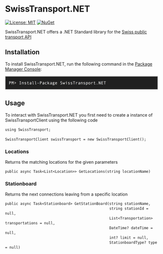 # SwissTransport.NET
[![License: MIT](https://img.shields.io/badge/License-MIT-yellow.svg)](https://opensource.org/licenses/MIT) [![NuGet](https://img.shields.io/nuget/v/SwissTransport.NET.svg)](https://www.nuget.org/packages/SwissTransport.NET)

SwissTransport.NET offers a .NET Standard library for the [Swiss public transport API](https://transport.opendata.ch)

## Installation

To install SwissTransport.NET, run the following command in the [Package Manager Console](https://docs.microsoft.com/en-us/nuget/tools/package-manager-console):

![](nuget.png)

## Usage

To interact with SwissTransport.NET you first need to create a instance of SwissTransportClient using the following code
```
using SwissTransport;

SwissTransportClient swissTransport = new SwissTransportClient();
```

### Locations

Returns the matching locations for the given parameters

```
public async Task<List<Location>> GetLocations(string locationName)
```

### Stationboard

Returns the next connections leaving from a specific location

```
public async Task<Stationboard> GetStationBoard(string stationName,
                                                string stationId = null,
                                                List<Transportation> transportations = null,
                                                DateTime? dateTime = null,
                                                int? limit = null,
                                                StationboardType? type = null)
```
